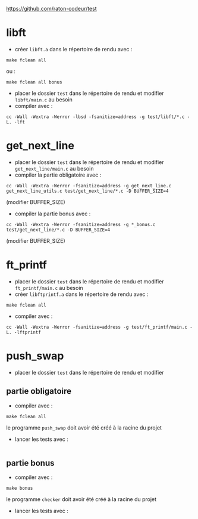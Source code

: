 https://github.com/raton-codeur/test

# libft

* créer `libft.a` dans le répertoire de rendu avec :
```
make fclean all
```
ou :
```
make fclean all bonus
```
* placer le dossier `test` dans le répertoire de rendu et modifier `libft/main.c` au besoin
* compiler avec :
```
cc -Wall -Wextra -Werror -lbsd -fsanitize=address -g test/libft/*.c -L. -lft
```

# get_next_line

* placer le dossier `test` dans le répertoire de rendu et modifier `get_next_line/main.c` au besoin
* compiler la partie obligatoire avec :
```
cc -Wall -Wextra -Werror -fsanitize=address -g get_next_line.c get_next_line_utils.c test/get_next_line/*.c -D BUFFER_SIZE=4
```
(modifier BUFFER_SIZE)
* compiler la partie bonus avec :
```
cc -Wall -Wextra -Werror -fsanitize=address -g *_bonus.c test/get_next_line/*.c -D BUFFER_SIZE=4
```
(modifier BUFFER_SIZE)

# ft_printf

* placer le dossier `test` dans le répertoire de rendu et modifier `ft_printf/main.c` au besoin
* créer `libftprintf.a` dans le répertoire de rendu avec :
```
make fclean all
```
* compiler avec :
```
cc -Wall -Wextra -Werror -fsanitize=address -g test/ft_printf/main.c -L. -lftprintf
```
# push_swap

* placer le dossier `test` dans le répertoire de rendu et modifier

## partie obligatoire
* compiler avec :
```
make fclean all
```
le programme `push_swap` doit avoir été créé à la racine du projet
* lancer les tests avec :
```
```
## partie bonus
* compiler avec :
```
make bonus
```
le programme `checker` doit avoir été créé à la racine du projet
* lancer les tests avec :
```
```
